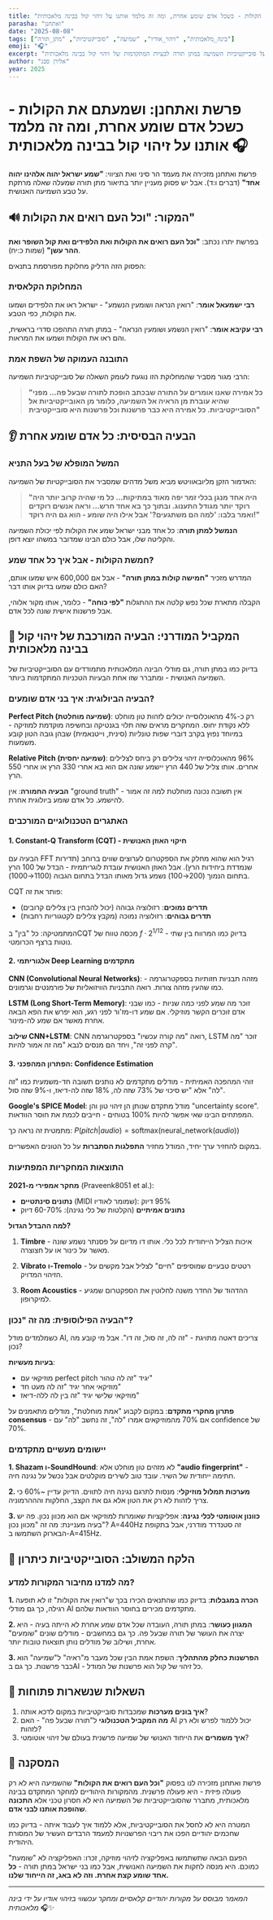 ```yaml
---
title: "פרשת ואתחנן: ושמעתם את הקולות - כשכל אדם שומע אחרת, ומה זה מלמד אותנו על זיהוי קול בבינה מלאכותית"
parasha: "ואתחנן"
date: "2025-08-08"
tags: ["בינה_מלאכותית", "זיהוי_אודיו", "שמיעה", "סובייקטיביות", "מתן_תורה"]
emoji: "🎧"
excerpt: "מהמקורות היהודיים על סובייקטיביות השמיעה במתן תורה לבעיות המתקדמות של זיהוי קול בבינה מלאכותית"
author: "אלירן סבג"
year: 2025
---
```


# פרשת ואתחנן: ושמעתם את הקולות - כשכל אדם שומע אחרת, ומה זה מלמד אותנו על זיהוי קול בבינה מלאכותית 🎧

פרשת ואתחנן מזכירה את מעמד הר סיני ואת הציווי: **"שמע ישראל יהוה אלהינו יהוה אחד"** (דברים ו:ד). אבל יש פסוק מעניין יותר בתיאור מתן תורה שמעלה שאלה מרתקת על טבע השמיעה האנושית.

## 🔊 המקור: "וכל העם רואים את הקולות"

בפרשת יתרו נכתב: **"וכל העם רואים את הקולות ואת הלפידים ואת קול השופר ואת ההר עשן"** (שמות כ:יח).

הפסוק הזה הדליק מחלוקת מפורסמת בתנאים:

### המחלוקת הקלאסית
**רבי ישמעאל אומר**: "רואין הנראה ושומעין הנשמע" - ישראל ראו את הלפידים ושמעו את הקולות, כפי הטבע.

**רבי עקיבא אומר**: "רואין הנשמע ושומעין הנראה" - במתן תורה התהפכו סדרי בראשית, והם ראו את הקולות ושמעו את המראות.

### התובנה העמוקה של השפת אמת
הרבי מגור מסביר שהמחלוקת הזו נוגעת לעומק השאלה של סובייקטיביות השמיעה:

> **"כל אמירה שאנו אומרים על התורה שבכתב הופכת לתורה שבעל פה... מפני שהיא עוברת מן הראיה אל השמיעה, כלומר מן האובייקטיביות אל הסובייקטיביות. כל אמירה היא כבר פרשנות וכל פרשנות היא סובייקטיבית"**

## 👂 הבעיה הבסיסית: כל אדם שומע אחרת

### המשל המופלא של בעל התניא
האדמור הזקן מליובאוויטש מביא משל מדהים שמסביר את הסובייקטיות של השמיעה:

> **"היה אחד מנגן בכלי זמר יפה מאוד במתיקות... כל מי שהיה קרוב יותר היה רוקד יותר מגודל התענוג. ובתוך כך בא אחד חרש... וראה אנשים רוקדים ואמר בלבו: 'למה הם משתגעים?' אבל אילו היה שומע - הוא גם היה רוקד!"**

**הנמשל למתן תורה**: כל אחד מבני ישראל שמע את הקולות לפי יכולת השמיעה והקליטה שלו, אבל כולם הבינו שמדובר במשהו יוצא דופן.

### חמשת הקולות - אבל איך כל אחד שמע?
המדרש מזכיר **"חמישה קולות במתן תורה"** - אבל אם 600,000 איש שמעו אותם, האם כולם שמעו בדיוק אותו דבר? 

הקבלה מתארת שכל נפש קלטה את ההתגלות **"לפי כוחה"** - כלומר, אותו מקור אלוהי, אבל פרשנות אישית שונה לכל אדם.

## 🤖 המקביל המודרני: הבעיה המורכבת של זיהוי קול בבינה מלאכותית

בדיוק כמו במתן תורה, גם מודלי הבינה המלאכותית מתמודדים עם הסובייקטיביות של השמיעה האנושית - ומתברר שזו אחת הבעיות הטכניות המתקדמות ביותר.

### הבעיה הביולוגית: איך בני אדם שומעים?

**Perfect Pitch (שמיעה מוחלטת)**: 
רק כ-4% מהאוכלוסייה יכולים לזהות טון מוחלט ללא נקודת יחוס. המחקרים מראים שזה תלוי בגנטיקה ובחשיפה מוקדמת למוזיקה - במיוחד נפוץ בקרב דוברי שפות טונליות (סינית, וייטנאמית) שבהן גובה הטון קובע משמעות.

**Relative Pitch (שמיעה יחסית)**: 
96% מהאוכלוסייה זיהוי צלילים רק ביחס לצלילים אחרים. אותו צליל של 440 הרץ יישמע שונה אם הוא בא אחרי 330 הרץ או אחרי 550 הרץ.

**הבעיה החמורה**: אין "ground truth" - אין תשובה נכונה מוחלטת למה זה אמור להישמע. כל אדם שומע ביולוגית אחרת.

### האתגרים הטכנולוגיים המורכבים

#### 1. Constant-Q Transform (CQT) - חיקוי האוזן האנושית

הבעיה עם FFT רגיל הוא שהוא מחלק את הספקטרום לערוצים שווים ברוחב (תדירות שנמדדת ביחידות הרץ). אבל האוזן האנושית עובדת לוגריתמית - הבדל של 100 הרץ בתחום הנמוך (200→100) נשמע גדול מאותו הבדל בתחום הגבוה (1100→1000).

CQT פותר את זה: 
- **תדרים נמוכים**: רזולוציה גבוהה (יכול להבחין בין צלילים קרובים)
- **תדרים גבוהים**: רזולוציה נמוכה (מקבץ צלילים לקטגוריות רחבות)

המתמטיקה: כל "בין" בCQT מכסה טווח של $f \cdot 2^{1/12}$ - בדיוק כמו המרווח בין שתי נוטות ברצף הכרומטי.

#### 2. אלגוריתמי Deep Learning מתקדמים

**CNN (Convolutional Neural Networks)**:
מזהה תבניות חזותיות בספקטרוגרמה - כמו שהעין מזהה צורות. רואה התבניות הוויזואליות של פורמנטים וגרמונים.

**LSTM (Long Short-Term Memory)**:
זוכר מה שמע לפני כמה שניות - כמו שבני אדם זוכרים הקשר מוזיקלי. אם שמע דו-מז'ור לפני רגע, הוא יפרש את הפא הבאה אחרת מאשר אם שמע לה-מינור.

**שילוב CNN+LSTM**:
CNN רואה "מה קורה עכשיו" בספקטרוגרמה, LSTM זוכר "מה קרה לפני זה", ויחד הם מנסים לנבא "מה זה אמור להיות".

#### 3. הפתרון המהפכני: Confidence Estimation

זוהי המהפכה האמיתית - מודלים מתקדמים לא נותנים תשובה חד-משמעית כמו "זה לה" אלא "יש סיכוי של 73% שזה לה, 18% שזה לה-דיאז, ו-9% שזה סול". 

**Google's SPICE Model**: 
מודל מתקדם שנותן הן זיהוי טון והן "uncertainty score". המפתחים הבינו שאי אפשר להיות 100% בטוחים - חייבים לכמת את חוסר הוודאות.

מתמטית זה נראה כך:
$P(pitch|audio) = \text{softmax}(\text{neural\_network}(audio))$

במקום להחזיר ערך יחיד, המודל מחזיר **התפלגות הסתברות** על כל הטונים האפשריים.

### התוצאות המחקריות המפתיעות

**מחקר אמפירי מ-2021** (Praveenk8051 et al.):
- **נתונים סינתטיים** (MIDI שמומר לאודיו): 95% דיוק
- **נתונים אמיתיים** (הקלטות של כלי נגינה): 60-70% דיוק

**למה ההבדל הגדול?**

1. **Timbre** - איכות הצליל הייחודית לכל כלי. אותו דו מדיום על פסנתר נשמע שונה מאשר על כינור או על חצוצרה.

2. **Vibrato ו-Tremolo** - רטטים טבעיים שמוסיפים "חיים" לצליל אבל מקשים על הזיהוי המדויק.

3. **Room Acoustics** - ההדהוד של החדר משנה לחלוטין את הספקטרום שמגיע למיקרופון.

### הבעיה הפילוסופית: מה זה "נכון"?

כשמלמדים מודל AI, צריכים דאטה מתויגת - "זה לה, זה סול, זה דו". אבל מי קובע מה נכון?

**בעיות מעשיות**:
- מוזיקאי עם perfect pitch יגיד "זה לה טהור"
- מוזיקאי אחר יגיד "זה לה מעט חד"
- מוזיקאי שלישי יגיד "זה בין לה ללה-דיאז"

**פתרון מחקרי מתקדם**: במקום לקבוע "אמת מוחלטת", מודלים מתאמנים על **consensus** - אם 70% מהמוזיקאים אמרו "לה", זה נחשב "לה" עם confidence של 70%.

### יישומים מעשיים מתקדמים

**1. Shazam ו-SoundHound**:
לא מזהים טון מוחלט אלא **"audio fingerprint"** - חתימה ייחודית של השיר. עובד טוב לשירים מוקלטים אבל נכשל על נגינה חיה.

**2. מערכות תמלול מוזיקלי**:
מנסות לתרגם נגינה חיה לתווים. הדיוק עדיין ~60% כי צריך לזהות לא רק את הטון אלא גם את הקצב, החלקות והההרמוניה.

**3. כוונון אוטומטי לכלי נגינה**:
אפליקציות שאומרות למוזיקאי אם הוא מכוון נכון. פה יש בעיה מעניינת: מה זה "מכוון נכון"? A=440Hz זה סטנדרד מודרני, אבל בתקופת הבארוק השתמשו ב-A=415Hz.

## 🎯 הלקח המשולב: הסובייקטיביות כיתרון

### מה למדנו מחיבור המקורות למדע?

**1. הכרה במגבלות**: בדיוק כמו שהתנאים הכירו בכך ש"רואין את הקולות" זו לא תופעה רגילה, כך גם מודלי AI מתקדמים מכירים בחוסר הוודאות שלהם.

**2. המגוון כעושר**: במתן תורה, העובדה שכל אדם שמע אחרת לא הייתה בעיה - היא יצרה את העושר של תורה שבעל פה. כך גם במחשבים - מודלים שונים "שומעים" אחרת, ושילוב של מודלים נותן תוצאות טובות יותר.

**3. הפרשנות כחלק מהתהליך**: השפת אמת הבין שכל מעבר מ"ראיה" ל"שמיעה" הוא כבר פרשנות. כך גם בAI - כל זיהוי של קול הוא פרשנות של המודל.

## 💭 השאלות שנשארות פתוחות

1. **איך בונים מערכות** שמכבדות סובייקטיביות במקום לדכא אותה?
2. **מה המקביל הטכנולוגי** ל"תורה שבעל פה" - האם AI יכול ללמוד לפרש ולא רק לזהות?
3. **איך משמרים** את הייחוד האנושי של שמיעה פרשנית בעולם של זיהוי אוטומטי?

## 🎵 המסקנה

פרשת ואתחנן מזכירה לנו בפסוק **"וכל העם רואים את הקולות"** שהשמיעה היא לא רק פעולה פיזית - היא פעולה פרשנית. מהמקורות היהודיים למחקר המתקדם בבינה מלאכותית, מתברר שהסובייקטיביות של השמיעה היא לא חסרון טכני אלא **התכונה שהופכת אותנו לבני אדם**.

המטרה היא לא לחסל את הסובייקטיביות, אלא ללמוד איך לעבוד איתה - בדיוק כמו שחכמים יהודיים הפכו את ריבוי הפרשנויות למעמד הרבדים העשיר של המסורת היהודית.

הפעם הבאה שתשתמשו באפליקציה לזיהוי מוזיקה, זכרו: האפליקציה לא "שומעת" כמוכם. היא מנסה לחקות את השמיעה האנושית, אבל כמו בני ישראל במתן תורה - **כל אחד שומע קצת אחרת. וזה לא באג, זה הייחוד שלנו.**

---

*המאמר מבוסס על מקורות יהודיים קלאסיים ומחקר עכשווי בזיהוי אודיו על ידי בינה מלאכותית* 🎧✨